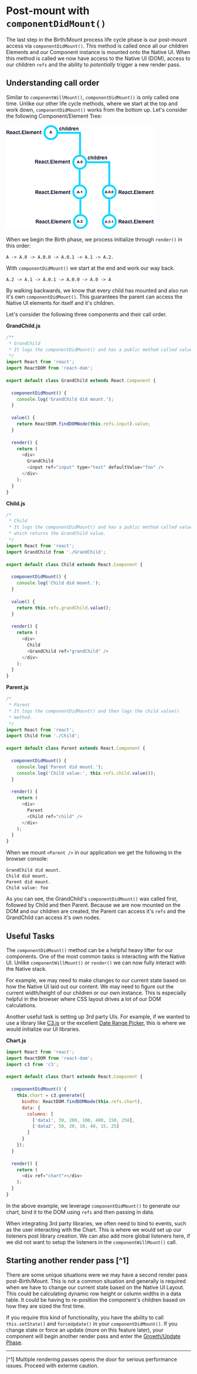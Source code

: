 # Post-mount with `componentDidMount()`
 The last step in the Birth/Mount process life cycle phase is our post-mount access via `componentDidMount()`. This method is called once all our children Elements and our Component instance is mounted onto the Native UI. When this method is called we now have access to the Native UI (DOM), access to our children `refs` and the ability to *potentially* trigger a new render pass.
 
## Understanding call order
 Similar to `componentWillMount()`, `componentDidMount()` is only called one time. Unlike our other life cycle methods, where we start at the top and work down, `componentDidMount()` works from the bottom up. Let's consider the following Component/Element Tree:
 
 ![React Element Tree](react-element-tree.png)

 When we begin the Birth phase, we process initialize through `render()` in this order: 
 
 ```
 A -> A.0 -> A.0.0 -> A.0.1 -> A.1 -> A.2.
 ```
 
 With `componentDidMount()` we start at the end and work our way back.
 
 ```
 A.2 -> A.1 -> A.0.1 -> A.0.0 -> A.0 -> A
 ```
 
 By walking backwards, we know that every child has mounted and also run it's own `componentDidMount()`. This guarantees the parent can access the Native UI elements for itself and it's children.
  
 Let's consider the following three components and their call order.

**GrandChild.js**
```javascript
/** 
 * GrandChild
 * It logs the componentDidMount() and has a public method called value.
 */ 
import React from 'react';
import ReactDOM from 'react-dom';

export default class GrandChild extends React.Component {

  componentDidMount() {
    console.log('GrandChild did mount.');
  }

  value() {
    return ReactDOM.findDOMNode(this.refs.input).value;
  }

  render() {
    return (
      <div>
        GrandChild
        <input ref="input" type="text" defaultValue="foo" />
      </div>
    );
  }
}
```

**Child.js**
```javascript
/*
 * Child
 * It logs the componentDidMount() and has a public method called value,
 * which returns the GrandChild value.
 */
import React from 'react';
import GrandChild from './GrandChild';

export default class Child extends React.Component {

  componentDidMount() {
    console.log('Child did mount.');
  }

  value() {
    return this.refs.grandChild.value();
  }

  render() {
    return (
      <div>
        Child
        <GrandChild ref="grandChild" />
      </div>
    );
  }
}
```

**Parent.js**
```javascript
/*
 * Parent
 * It logs the componentDidMount() and then logs the child value()
 * method.
 */
import React from 'react';
import Child from './Child';

export default class Parent extends React.Component {

  componentDidMount() {
    console.log('Parent did mount.');
    console.log('Child value:', this.refs.child.value());
  }

  render() {
    return (
      <div>
        Parent
        <Child ref="child" />
      </div>
    );
  }
}
```

When we mount `<Parent />` in our application we get the following in the browser console:

```console
GrandChild did mount.
Child did mount.
Parent did mount.
Child value: foo
```

As you can see, the GrandChild's `componentDidMount()` was called first, followed by Child and then Parent. Because we are now mounted on the DOM and our children are created, the Parent can access it's `refs` and the GrandChild can access it's own nodes. 

## Useful Tasks
 The `componentDidMount()` method can be a helpful heavy lifter for our components. One of the most common tasks is interacting with the Native UI. Unlike `componentWillMount()` or `render()` we can now fully interact with the Native stack.
 
 For example, we may need to make changes to our current state based on how the Native UI laid out our content. We may need to figure out the current width/height of our children or our own instance. This is especially helpful in the browser where CSS layout drives a lot of our DOM calculations.
 
 Another useful task is setting up 3rd party UIs. For example, if we wanted to use a library like [C3.js](http://c3js.org/) or the excellent [Date Range Picker](http://www.daterangepicker.com/), this is where we would initialize our UI libraries.
 
 **Chart.js**
 
```javascript
import React from 'react';
import ReactDOM from 'react-dom';
import c3 from 'c3';

export default class Chart extends React.Component {

  componentDidMount() {
    this.chart = c3.generate({
      bindto: ReactDOM.findDOMNode(this.refs.chart),
      data: {
        columns: [
          ['data1', 30, 200, 100, 400, 150, 250],
          ['data2', 50, 20, 10, 40, 15, 25]
        ]
      }
    });
  }

  render() {
    return (
      <div ref="chart"></div>
    );
  }
}
```

 In the above example, we leverage `componentDidMount()` to generate our chart, bind it to the DOM using `refs` and then passing in data.

 When integrating 3rd party libraries, we often need to bind to events, such as the user interacting with the Chart. This is where we would set up our listeners post library creation. We can also add more global listeners here, if we did not want to setup the listeners in the `componentWillMount()` call.

## Starting another render pass [^1]
 There are some unique situations were we may have a second render pass post-Birth/Mount. This is not a common situation and generally is required when we have to change our current state based on the Native UI Layout. This could be calculating dynamic row height or column widths in a data table. It could be having to re-position the component's children based on how they are sized the first time.
 
 If you require this kind of functionality, you have the ability to call `this.setState()` and `forceUpdate()` in your `componentDidMount()`. If you change state or force an update (more on this feature later), your component will begin another render pass and enter the [Growth/Update Phase](../growth_update_indepth.md).
 
 ---
 
 [^1] Multiple rendering passes opens the door for serious performance issues. Proceed with exterme caution.


